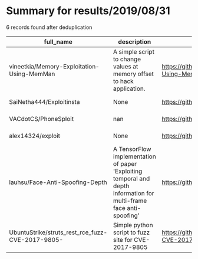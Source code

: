 
# Summary for results/2019/08/31
    
6 records found after deduplication

| full_name | description | html_url | matched_list | matched_count | pushed_at | size | stargazers_count | language | forks_count |
|--------------------------------------------------|---------------------------------------------------------------------------------------------------------------------|---------------------------------------------------------------------|------------------|-----------------|---------------------------|--------|--------------------|------------|---------------|
| vineetkia/Memory-Exploitation-Using-MemMan | A simple script to change values at memory offset to hack application. | https://github.com/vineetkia/Memory-Exploitation-Using-MemMan | ['exploit'] | 1 | 2019-08-31 19:39:57+00:00 | 38 | 3 | C++ | 0 |
| SaiNetha444/Exploitinsta | None | https://github.com/SaiNetha444/Exploitinsta | ['exploit'] | 1 | 2019-08-31 06:03:32+00:00 | 1119 | 0 | Python | 0 |
| VACdotCS/PhoneSploit | nan | https://github.com/VACdotCS/PhoneSploit | ['sploit'] | 1 | 2019-08-31 09:45:23+00:00 | 0 | 0 | nan | 0 |
| alex14324/exploit | None | https://github.com/alex14324/exploit | ['exploit'] | 1 | 2019-08-31 12:37:16+00:00 | 0 | 1 | | 0 |
| lauhsu/Face-Anti-Spoofing-Depth | A TensorFlow implementation of paper 'Exploiting temporal and depth information for multi-frame face anti-spoofing' | https://github.com/lauhsu/Face-Anti-Spoofing-Depth | ['exploit'] | 1 | 2019-08-31 13:13:53+00:00 | 12 | 9 | Python | 1 |
| UbuntuStrike/struts_rest_rce_fuzz-CVE-2017-9805- | Simple python script to fuzz site for CVE-2017-9805 | https://github.com/UbuntuStrike/struts_rest_rce_fuzz-CVE-2017-9805- | ['cve-2', 'rce'] | 2 | 2019-08-31 23:36:00+00:00 | 4 | 1 | Python | 0 |
